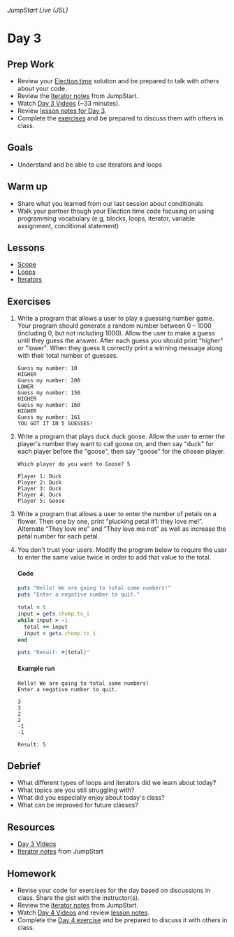 _JumpStart Live (JSL)_
# Day 3

## Prep Work
* Review your [Election time](https://github.com/Ada-Developers-Academy/jump-start/blob/master/lessons/iterators/assignments/election.md) solution and be prepared to talk with others about your code.
* Review the [Iterator notes](https://github.com/Ada-Developers-Academy/jump-start/tree/master/lessons/iterators) from JumpStart.
* Watch [Day 3 Videos](https://adaacademy.hosted.panopto.com/Panopto/Pages/Sessions/List.aspx?folderID=4bd4003b-ca01-4260-8e3e-86296c909339) (~33 minutes).
* Review [lesson notes for Day 3](#lessons).
* Complete the [exercises](#exercises) and be prepared to discuss them with others in class.

## Goals
* Understand and be able to use iterators and loops

## Warm up
* Share what you learned from our last session about conditionals
* Walk your partner though your Election time code focusing on using programming vocabulary (e.g, blocks, loops, iterator, variable assignment, conditional statement)

## Lessons
* [Scope](scope.md)
* [Loops](loops.md)
* [Iterators](iterators.md)

## Exercises
1. Write a program that allows a user to play a guessing number game. Your program should generate a random number between 0 – 1000 (including 0, but not including 1000). Allow the user to make a guess until they guess the answer. After each guess you should print "higher" or "lower". When they guess it correctly print a winning message along with their total number of guesses.

	```
	Guess my number: 10
	HIGHER
	Guess my number: 200
	LOWER
	Guess my number: 150
	HIGHER
	Guess my number: 160
	HIGHER
	Guess my number: 161
	YOU GOT IT IN 5 GUESSES!
	```

1. Write a program that plays duck duck goose. Allow the user to enter the player's number they want to call goose on, and then say "duck" for each player before the "goose", then say "goose" for the chosen player.

	```
	Which player do you want to Goose? 5

	Player 1: Duck
	Player 2: Duck
	Player 3: Duck
	Player 4: Duck
	Player 5: Goose
	```

1. Write a program that allows a user to enter the number of petals on a flower. Then one by one, print “plucking petal #1: they love me!”. Alternate “They love me” and “They love me not” as well as increase the petal number for each petal.

1. You don't trust your users. Modify the program below to require the user to enter the same value twice in order to add that value to the total.

	#### Code

	```ruby
	puts "Hello! We are going to total some numbers!"
	puts "Enter a negative number to quit."

	total = 0
	input = gets.chomp.to_i
	while input > -1
	  total += input
	  input = gets.chomp.to_i
	end

	puts "Result: #{total}"
	```

	#### Example run

	```
	Hello! We are going to total some numbers!
	Enter a negative number to quit.

	3
	3
	2
	2
	-1
	-1

	Result: 5
	```

## Debrief
* What different types of loops and iterators did we learn about today?
* What topics are you still struggling with?
* What did you especially enjoy about today's class?
* What can be improved for future classes?

## Resources
* [Day 3 Videos](https://adaacademy.hosted.panopto.com/Panopto/Pages/Sessions/List.aspx?folderID=4bd4003b-ca01-4260-8e3e-86296c909339)
* [Iterator notes](https://github.com/Ada-Developers-Academy/jump-start/tree/master/lessons/11-iterators/notes) from JumpStart

## Homework
* Revise your code for exercises for the day based on discussions in class. Share the gist with the instructor(s).
* Review the [Iterator notes](https://github.com/Ada-Developers-Academy/jump-start/tree/master/lessons/iterators) from JumpStart.
* Watch [Day 4 Videos](https://adaacademy.hosted.panopto.com/Panopto/Pages/Sessions/List.aspx?folderID=59509728-df2d-4580-9077-55ad28795a7f) and review [lesson notes](../day4/readme.md#lessons).
* Complete the [Day 4 exercise](../day4/readme.md#exercise) and be prepared to discuss it with others in class.
